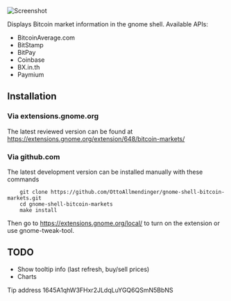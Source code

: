 ![Screenshot](https://raw.github.com/OttoAllmendinger/gnome-shell-bitcoin-markets/master/data/screenshot.png)

Displays Bitcoin market information in the gnome shell. Available APIs:

* BitcoinAverage.com
* BitStamp
* BitPay
* Coinbase
* BX.in.th
* Paymium


## Installation

### Via extensions.gnome.org

The latest reviewed version can be found at
https://extensions.gnome.org/extension/648/bitcoin-markets/

### Via github.com

The latest development version can be installed manually with these commands

        git clone https://github.com/OttoAllmendinger/gnome-shell-bitcoin-markets.git
        cd gnome-shell-bitcoin-markets
        make install

Then go to https://extensions.gnome.org/local/ to turn on the extension or use
gnome-tweak-tool.

## TODO

* Show tooltip info (last refresh, buy/sell prices)
* Charts

Tip address 1645A1qhW3FHxr2JLdqLuYGQ6QSmN5BbNS

